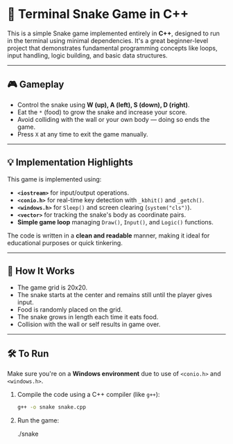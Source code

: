 # 🐍 Terminal Snake Game in C++

This is a simple Snake game implemented entirely in **C++**, designed to run in the terminal using minimal dependencies. It's a great beginner-level project that demonstrates fundamental programming concepts like loops, input handling, logic building, and basic data structures.

---

## 🎮 Gameplay

- Control the snake using **W (up), A (left), S (down), D (right)**.
- Eat the `*` (food) to grow the snake and increase your score.
- Avoid colliding with the wall or your own body — doing so ends the game.
- Press `X` at any time to exit the game manually.

---

## 💡 Implementation Highlights

This game is implemented using:

- **`<iostream>`** for input/output operations.
- **`<conio.h>`** for real-time key detection with `_kbhit()` and `_getch()`.
- **`<windows.h>`** for `Sleep()` and screen clearing (`system("cls")`).
- **`<vector>`** for tracking the snake's body as coordinate pairs.
- **Simple game loop** managing `Draw()`, `Input()`, and `Logic()` functions.

The code is written in a **clean and readable** manner, making it ideal for educational purposes or quick tinkering.

---

## 📁 How It Works

- The game grid is 20x20.
- The snake starts at the center and remains still until the player gives input.
- Food is randomly placed on the grid.
- The snake grows in length each time it eats food.
- Collision with the wall or self results in game over.

---

## 🛠️ To Run

Make sure you're on a **Windows environment** due to use of `<conio.h>` and `<windows.h>`.

1. Compile the code using a C++ compiler (like `g++`):

   ```bash
   g++ -o snake snake.cpp
2. Run the game:

    ./snake

